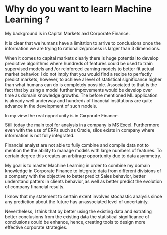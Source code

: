 # Why do you want to learn Machine Learning ?

My background is in Capital Markets and Corporate Finance.

It is clear that we humans have a limitation to arrive to conclusions once the information we are trying to rationalize/process is larger than 3 dimensions.

When it comes to capital markets clearly there is huge potential to develop predictive algorithms where hundreds of features could be used to train supervised models and /or reinforced learning models to better fit actual market behavior. 
I do not imply that you would find a recipe to perfectly predict markets, however, to achieve  a level of statistical significance higher than what humans can do is completely possible. Associated to that is the fact that by using a model further improvements would be develop over time as domain knowledge growths.
The before mentioned ML application is already well underway and hundreds of financial institutions are quite advance in the development of such models.

In my view the real opportunity is in Corporate Finance.

Still today the main tool for analysis in a company is MS Excel. Furthermore even with the use of ERPs such as Oracle, silos exists in company where information is not fully integrated.

Financial analyst are not able to fully combine and compile data not to mention the the ability to manage models with large numbers of features. To certain degree this creates an arbitrage opportunity due to data asymmetry. 

My goal is to master Machine Learning in order to combine my domain knowledge in Corporate Finance to integrate data from different divisions of a company with the objective to better predict Sales behavior, better understand patters in clients behavior, as well as better predict the evolution of company financial results.

I know that my statement to certain extent involves stochastic analysis since any prediction about the future has an associated level of uncertainty.

Nevertheless, I think that by better using the existing data and extrating better conclusions from the existing data the statistical significance of conclusions could be enhance, hence, creating tools to design more effective corporate strategies.
